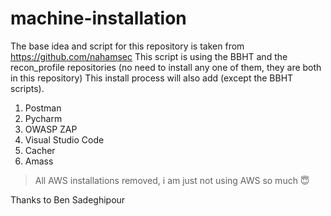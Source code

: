 # machine-installation
The base idea and script for this repository is taken from https://github.com/nahamsec
This script is using the BBHT and the recon_profile repositories (no need to install any one of them, they are both in this repository)
This install process will also add (except the BBHT scripts).
1. Postman
2. Pycharm
3. OWASP ZAP
4. Visual Studio Code
5. Cacher
6. Amass

> All AWS installations removed, i am just not using AWS so much 😇

Thanks to Ben Sadeghipour
